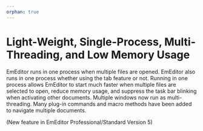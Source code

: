 ```yaml
---
orphan: true
---
```

# Light-Weight, Single-Process, Multi-Threading, and Low Memory Usage

EmEditor runs in one process when multiple files are opened. EmEditor also runs in one process whether using the tab feature or not. Running in one process allows EmEditor to start much faster when multiple files are selected to open, reduce
memory usage, and suppress the task bar blinking when activating other documents. Multiple windows now run as multi-threading. Many plug-in commands and macro methods have been added to navigate multiple documents.

(New feature in EmEditor Professional/Standard Version 5)
